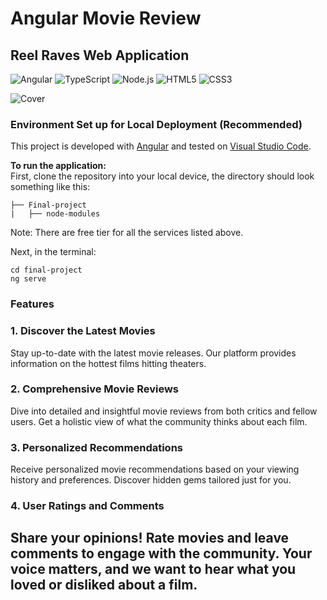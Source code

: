 # Angular Movie Review 

## Reel Raves Web Application

<div>
<img src="https://img.shields.io/badge/Angular-DD0031?style=for-the-badge&logo=angular&logoColor=white" alt="Angular">
<img src="https://img.shields.io/badge/TypeScript-007ACC?style=for-the-badge&logo=typescript&logoColor=white" alt="TypeScript">
<img src="https://img.shields.io/badge/Node.js-43853D?style=flat-square&logo=node.js&logoColor=white" alt="Node.js">
<img src="https://img.shields.io/badge/HTML5-E34F26?style=for-the-badge&logo=html5&logoColor=white" alt="HTML5">
<img src="https://img.shields.io/badge/CSS3-1572B6?style=for-the-badge&logo=css3&logoColor=white" alt="CSS3">
</div>

![Cover](./Documents/Diagrams/VIFitnessCover.png)

### Environment Set up for Local Deployment (Recommended)

This project is developed with [Angular](https://angular.io/) and tested on [Visual Studio Code](https://code.visualstudio.com/).

**To run the application:**  
First, clone the repository into your local device, the directory should look something like this:

```
├── Final-project
|   ├── node-modules
```

Note: There are free tier for all the services listed above.

Next, in the terminal:

```
cd final-project
ng serve
```

### Features

### 1. **Discover the Latest Movies**
   Stay up-to-date with the latest movie releases. Our platform provides information on the hottest films hitting theaters.

### 2. **Comprehensive Movie Reviews**
   Dive into detailed and insightful movie reviews from both critics and fellow users. Get a holistic view of what the community thinks about each film.

### 3. **Personalized Recommendations**
   Receive personalized movie recommendations based on your viewing history and preferences. Discover hidden gems tailored just for you.

### 4. **User Ratings and Comments**
   Share your opinions! Rate movies and leave comments to engage with the community. Your voice matters, and we want to hear what you loved or disliked about a film.
---
